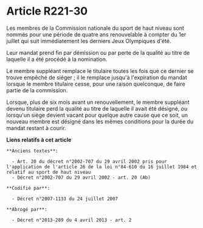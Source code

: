# Article R221-30

Les membres de la Commission nationale du sport de haut niveau sont nommés pour une période de quatre ans renouvelable à
compter du 1er juillet qui suit immédiatement les derniers Jeux Olympiques d'été.

Leur mandat prend fin par démission ou par perte de la qualité au titre de laquelle il a été procédé à la nomination.

Le membre suppléant remplace le titulaire toutes les fois que ce dernier se trouve empêché de siéger ; il le remplace jusqu'à
l'expiration du mandat lorsque le membre titulaire cesse, pour une raison quelconque, de faire partie de la commission.

Lorsque, plus de six mois avant un renouvellement, le membre suppléant devenu titulaire perd la qualité au titre de laquelle
il avait été désigné, ou lorsqu'un siège devient vacant pour quelque autre cause que ce soit, un nouveau membre est désigné
dans les mêmes conditions pour la durée du mandat restant à courir.

**Liens relatifs à cet article**

	**Anciens textes**:

	  - Art. 20 du décret n°2002-707 du 29 avril 2002 pris pour l'application de l'article 26 de la loi n°84-610 du 16 juillet 1984 et relatif au sport de haut niveau
	  - Décret n°2002-707 du 29 avril 2002 - art. 20 (Ab)

	**Codifié par**:

	  - Décret n°2007-1133 du 24 juillet 2007

	**Abrogé par**:

	  - Décret n°2013-289 du 4 avril 2013 - art. 2

